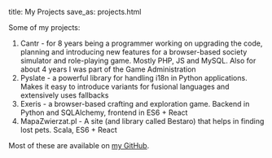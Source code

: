 title: My Projects
save_as: projects.html

Some of my projects:

1. Cantr - for 8 years being a programmer working on upgrading the code, planning and introducing new features for a browser-based society simulator and role-playing game. Mostly PHP, JS and MySQL. Also for about 4 years I was part of the Game Administration
2. Pyslate - a powerful library for handling i18n in Python applications. Makes it easy to introduce variants for fusional languages and extensively uses fallbacks
3. Exeris - a browser-based crafting and exploration game. Backend in Python and SQLAlchemy, frontend in ES6 + React
4. MapaZwierzat.pl - A site (and library called Bestaro) that helps in finding lost pets. Scala, ES6 + React

Most of these are available on [my GitHub](https://github.com/alchrabas).
